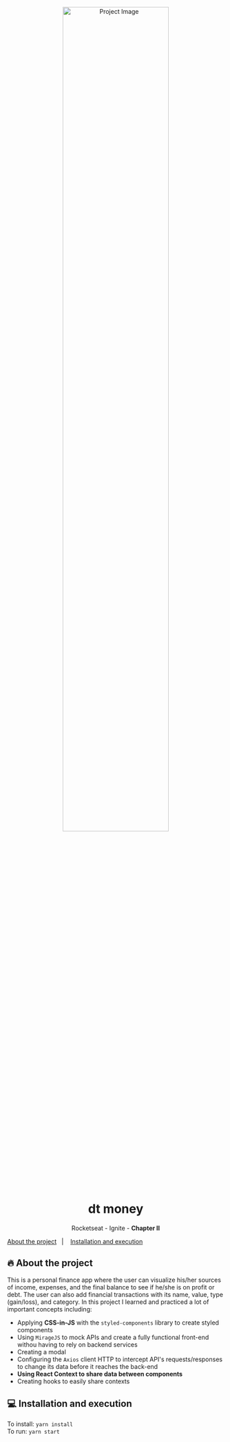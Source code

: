 <p align="center">
    <img width="70%" src="https://imgur.com/NPbQrNw.png" alt="Project Image"/>
</p>

<h1 align="center">dt money</h1>

<p align="center">
  <p align="center">Rocketseat - Ignite - <strong>Chapter II</strong></p>
  <a href="#-about-the-project">About the project</a>&nbsp;&nbsp;&nbsp;|&nbsp;&nbsp;&nbsp;
  <a href="#-installation-and-execution">Installation and execution</a>
</p>

## 🔥 About the project
This is a personal finance app where the user can visualize his/her sources of income, expenses, and the final balance to see if he/she is on profit or debt. The user can also add financial transactions with its name, value, type (gain/loss), and category. In this project I learned and practiced a lot of important concepts including: 
- Applying **CSS-in-JS** with the `styled-components` library to create styled components
- Using `MirageJS` to mock APIs and create a fully functional front-end withou having to rely on backend services
- Creating a modal
- Configuring the `Axios` client HTTP to intercept API's requests/responses to change its data before it reaches the back-end
- **Using React Context to share data between components**
- Creating hooks to easily share contexts

## 💻 Installation and execution
To install: `yarn install`<br>
To run: `yarn start`
